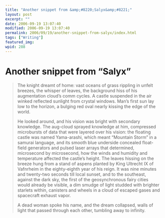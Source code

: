 ```yaml
---
title: "Another snippet from &amp;#8220;Salyx&amp;#8221;"
layout: post
excerpt: ""
date: 2006-09-19 13:07:40
modified: 2006-09-19 13:07:40
permalink: 2006/09/19/another-snippet-from-salyx/index.html
tags: ["Writing"]
featured_img: 
wpid: 288
---
```


# Another snippet from &#8220;Salyx&#8221;

> The knight dreamt of home: vast oceans of grass rippling in unfelt breezes, the whisper of leaves, the background hiss of his augmentation cloud’s comm cycles. A castle suspended in the air winked reflected sunlight from crystal windows. Man’s first sun lay low to the horizon, a bulging red oval nearly kissing the edge of the world.
> 
> He looked around, and his vision was bright with secondary knowledge. The aug-cloud sprayed knowledge at him, compressed microbursts of data that were layered over his vision: the floating castle was named Yama-arashi, which meant “Mountain Storm” in a samurai language, and its smooth blue underside concealed float-field generators and pulsed laser arrays that determined, microsecond by microsecond, how the winds and humidity and temperature affected the castle’s height. The leaves hissing on the breeze hung from a stand of aspens planted by King Ultrecht IX of Vafnrheim in the eighty-eighth year of his reign. It was nine minutes and twenty-two seconds till local sunset, and to the southeast, against the dark sky, the first of the geosynchronous fairy cities would already be visible, a dim smudge of light studded with brighter starlets within, canisters and wheels in a cloud of escaped gases and spacecraft exhaust vapor.
> 
> A dead woman spoke his name, and the dream collapsed, walls of light that passed through each other, tumbling away to infinity.